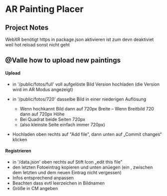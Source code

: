# AR Painting Placer

## Project Notes
WebXR benötigt https
in package.json aktivieren 
ist zum devn deaktiviet weil hot reload sonst nicht geht

## @Valle how to upload new paintings

#### Upload
- in '/public/fotos/full' voll aufgelöste Bild Version hochladen (die Version wird im AR Modus angezeigt)
- in '/public/fotos/720' dasselbe Bild in einer niederigen Auflösung
  - Wenn hochkannt Bild dann auf 720px Breite 
  – Wenn Breitbild 720 dann auf 720px Höhe 
  - Bei Quadrat beide Seiten 720px
  - (also kleinste Seite einfach immer 720px)

- Hochladen oben rechts auf "Add file", dann unten auf „Commit changes“ klicken

#### Registrieren
- in '/data.json' oben rechts auf Stift Icon „edit this file”
- den letzten Fotoeintrag kopieren und unten anüegen (ein , zwischen dem letzten und dem neuen Eintrag nicht vergessen)
- Infos entsprechend anpassen
- Beachten dass evtl leerzeichen in Bildnamen
- Größe in CM angeben
